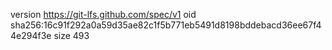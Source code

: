 version https://git-lfs.github.com/spec/v1
oid sha256:16c91f292a0a59d35ae82c1f5b771eb5491d8198bddebacd36ee67f44e294f3e
size 493
